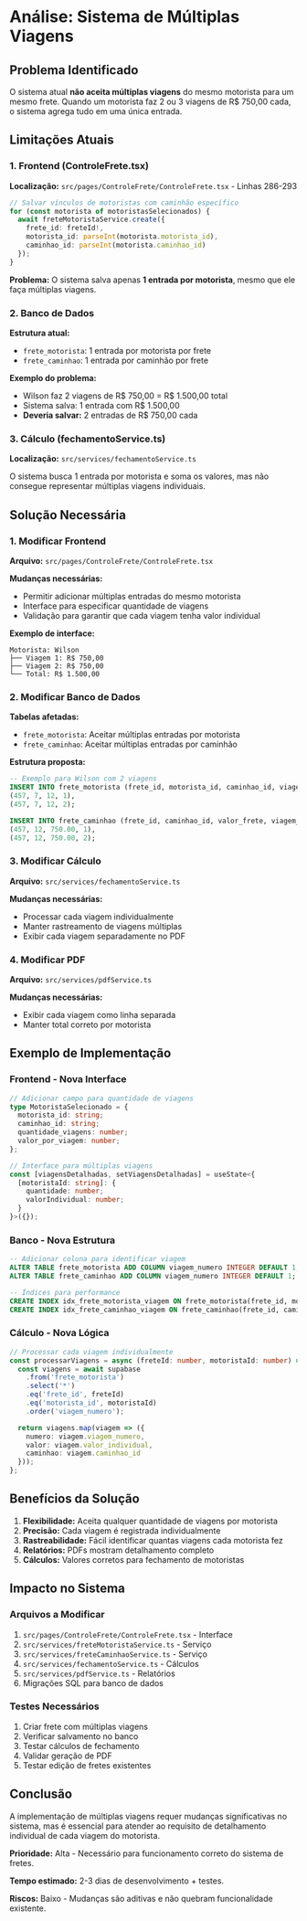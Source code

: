 # Análise: Sistema de Múltiplas Viagens

## Problema Identificado

O sistema atual **não aceita múltiplas viagens** do mesmo motorista para um mesmo frete. Quando um motorista faz 2 ou 3 viagens de R$ 750,00 cada, o sistema agrega tudo em uma única entrada.

## Limitações Atuais

### 1. Frontend (ControleFrete.tsx)

**Localização:** `src/pages/ControleFrete/ControleFrete.tsx` - Linhas 286-293

```typescript
// Salvar vínculos de motoristas com caminhão específico
for (const motorista of motoristasSelecionados) {
  await freteMotoristaService.create({ 
    frete_id: freteId!, 
    motorista_id: parseInt(motorista.motorista_id),
    caminhao_id: parseInt(motorista.caminhao_id)
  });
}
```

**Problema:** O sistema salva apenas **1 entrada por motorista**, mesmo que ele faça múltiplas viagens.

### 2. Banco de Dados

**Estrutura atual:**
- `frete_motorista`: 1 entrada por motorista por frete
- `frete_caminhao`: 1 entrada por caminhão por frete

**Exemplo do problema:**
- Wilson faz 2 viagens de R$ 750,00 = R$ 1.500,00 total
- Sistema salva: 1 entrada com R$ 1.500,00
- **Deveria salvar:** 2 entradas de R$ 750,00 cada

### 3. Cálculo (fechamentoService.ts)

**Localização:** `src/services/fechamentoService.ts`

O sistema busca 1 entrada por motorista e soma os valores, mas não consegue representar múltiplas viagens individuais.

## Solução Necessária

### 1. Modificar Frontend

**Arquivo:** `src/pages/ControleFrete/ControleFrete.tsx`

**Mudanças necessárias:**
- Permitir adicionar múltiplas entradas do mesmo motorista
- Interface para especificar quantidade de viagens
- Validação para garantir que cada viagem tenha valor individual

**Exemplo de interface:**
```
Motorista: Wilson
├── Viagem 1: R$ 750,00
├── Viagem 2: R$ 750,00
└── Total: R$ 1.500,00
```

### 2. Modificar Banco de Dados

**Tabelas afetadas:**
- `frete_motorista`: Aceitar múltiplas entradas por motorista
- `frete_caminhao`: Aceitar múltiplas entradas por caminhão

**Estrutura proposta:**
```sql
-- Exemplo para Wilson com 2 viagens
INSERT INTO frete_motorista (frete_id, motorista_id, caminhao_id, viagem_numero) VALUES 
(457, 7, 12, 1),
(457, 7, 12, 2);

INSERT INTO frete_caminhao (frete_id, caminhao_id, valor_frete, viagem_numero) VALUES 
(457, 12, 750.00, 1),
(457, 12, 750.00, 2);
```

### 3. Modificar Cálculo

**Arquivo:** `src/services/fechamentoService.ts`

**Mudanças necessárias:**
- Processar cada viagem individualmente
- Manter rastreamento de viagens múltiplas
- Exibir cada viagem separadamente no PDF

### 4. Modificar PDF

**Arquivo:** `src/services/pdfService.ts`

**Mudanças necessárias:**
- Exibir cada viagem como linha separada
- Manter total correto por motorista

## Exemplo de Implementação

### Frontend - Nova Interface

```typescript
// Adicionar campo para quantidade de viagens
type MotoristaSelecionado = {
  motorista_id: string;
  caminhao_id: string;
  quantidade_viagens: number;
  valor_por_viagem: number;
};

// Interface para múltiplas viagens
const [viagensDetalhadas, setViagensDetalhadas] = useState<{
  [motoristaId: string]: {
    quantidade: number;
    valorIndividual: number;
  }
}>({});
```

### Banco - Nova Estrutura

```sql
-- Adicionar coluna para identificar viagem
ALTER TABLE frete_motorista ADD COLUMN viagem_numero INTEGER DEFAULT 1;
ALTER TABLE frete_caminhao ADD COLUMN viagem_numero INTEGER DEFAULT 1;

-- Índices para performance
CREATE INDEX idx_frete_motorista_viagem ON frete_motorista(frete_id, motorista_id, viagem_numero);
CREATE INDEX idx_frete_caminhao_viagem ON frete_caminhao(frete_id, caminhao_id, viagem_numero);
```

### Cálculo - Nova Lógica

```typescript
// Processar cada viagem individualmente
const processarViagens = async (freteId: number, motoristaId: number) => {
  const viagens = await supabase
    .from('frete_motorista')
    .select('*')
    .eq('frete_id', freteId)
    .eq('motorista_id', motoristaId)
    .order('viagem_numero');

  return viagens.map(viagem => ({
    numero: viagem.viagem_numero,
    valor: viagem.valor_individual,
    caminhao: viagem.caminhao_id
  }));
};
```

## Benefícios da Solução

1. **Flexibilidade:** Aceita qualquer quantidade de viagens por motorista
2. **Precisão:** Cada viagem é registrada individualmente
3. **Rastreabilidade:** Fácil identificar quantas viagens cada motorista fez
4. **Relatórios:** PDFs mostram detalhamento completo
5. **Cálculos:** Valores corretos para fechamento de motoristas

## Impacto no Sistema

### Arquivos a Modificar

1. `src/pages/ControleFrete/ControleFrete.tsx` - Interface
2. `src/services/freteMotoristaService.ts` - Serviço
3. `src/services/freteCaminhaoService.ts` - Serviço
4. `src/services/fechamentoService.ts` - Cálculos
5. `src/services/pdfService.ts` - Relatórios
6. Migrações SQL para banco de dados

### Testes Necessários

1. Criar frete com múltiplas viagens
2. Verificar salvamento no banco
3. Testar cálculos de fechamento
4. Validar geração de PDF
5. Testar edição de fretes existentes

## Conclusão

A implementação de múltiplas viagens requer mudanças significativas no sistema, mas é essencial para atender ao requisito de detalhamento individual de cada viagem do motorista.

**Prioridade:** Alta - Necessário para funcionamento correto do sistema de fretes.

**Tempo estimado:** 2-3 dias de desenvolvimento + testes.

**Riscos:** Baixo - Mudanças são aditivas e não quebram funcionalidade existente.
